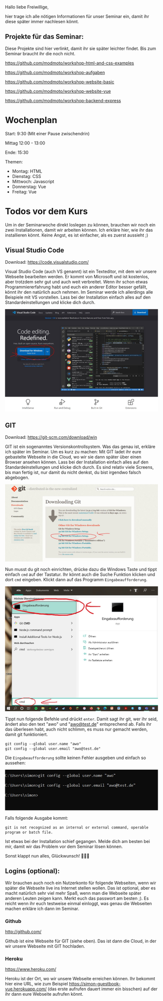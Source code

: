 Hallo liebe Freiwillige,

hier trage ich alle nötigen Informationen für unser Seminar ein, damit ihr diese später immer nachlesen könnt. 

## Projekte für das Seminar:
Diese Projekte sind hier verlinkt, damit ihr sie später leichter findet. Bis zum Seminar braucht ihr die noch nicht.

https://github.com/modmoto/workshop-html-and-css-examples

https://github.com/modmoto/workshop-aufgaben

https://github.com/modmoto/workshop-website-basic

https://github.com/modmoto/workshop-website-vue

https://github.com/modmoto/workshop-backend-express

# Wochenplan
Start: 9:30 (Mit einer Pause zwischendrin)

Mittag 12:00 - 13:00

Ende: 15:30

Themen:
- Montag: HTML
- Dienstag: CSS
- Mittwoch: Javascript
- Donnerstag: Vue
- Freitag: Vue 


# Todos vor dem Kurs
Um in der Seminarwoche direkt loslegen zu können, brauchen wir noch ein zwei Installationen, damit wir arbeiten können. Ich erkläre hier, wie ihr das installieren könnt. Keine Angst, es ist einfacher, als es zuerst aussieht ;)

## Visual Studio Code
Download: https://code.visualstudio.com/

Visual Studio Code (auch VS genannt) ist ein Texteditor, mit dem wir unsere Webseite bearbeiten werden. Er kommt von Microsoft und ist kostenlos, aber trotzdem sehr gut und auch weit verbreitet. Wenn ihr schon etwas Programmiererfahrung habt und euch ein anderer Editor besser gefällt, könnt ihr den natürlich auch nehmen. Im Seminar werde ich allerdings alle Beispiele mit VS vorstellen. Lass bei der Installation einfach alles auf den Standardeinstellungen und klicke dich durch.

![](bilder/vscode.JPG)

## GIT 
Download: https://git-scm.com/download/win

GIT ist ein sogenanntes Versionskontrollsystem. Was das genau ist, erkläre ich später im Seminar. Um es kurz zu machen: Mit GIT ladet ihr eure gebastelte Webseite in die Cloud, wo wir sie dann später über einen Browser ansehen können. Lass bei der Installation einfach alles auf den Standardeinstellungen und klicke dich durch. Es sind relativ viele Screens, bis man fertig ist, nur damit du nicht denkst, du bist irgendwo falsch abgebogen. 

![](bilder/git.JPG)

Nun musst du git noch einrichten, drücke dazu die Windows Taste und tippt einfach `cmd` auf der Tastatur. Ihr könnt auch die Suche Funktion klicken und dort `cmd` eingeben. Klickt dann auf das Programm `Eingabeaufforderung`. 

![](bilder/cmd.JPG)

Tippt nun folgende Befehle und drückt `enter`. Damit sagt ihr git, wer ihr seid, ändert also den text "awo" und "awo@test.de" entsprechend ab. Falls ihr das überlesen habt, auch nicht schlimm, es muss nur gemacht werden, damit git funktioniert.

```
git config --global user.name "awo"
git config --global user.email "awo@test.de"
```

Die `Eingabeaufforderung` sollte keinen Fehler ausgeben und einfach so aussehen:

![](bilder/check-version.JPG)

Falls folgende Ausgabe kommt:
```
git is not recognized as an internal or external command, operable program or batch file.
```

Ist etwas bei der Installation schief gegangen. Melde dich am besten bei mir, damit wir das Problem vor dem Seminar lösen können.

Sonst klappt nun alles, Glückwunsch! :clap::clap::clap:

## Logins (optional):
Wir brauchen auch noch ein Nutzerkonto für folgende Webseiten, wenn wir später die Webseite live ins Internet stellen wollen. Das ist optional, aber es macht natürlich sehr viel mehr Spaß, wenn man die Webseite später anderen Leuten zeigen kann. Merkt euch das passwort am besten ;). Es reicht wenn ihr euch testweise einmal einloggt, was genau die Webseiten machen erkläre ich dann im Seminar.

### Github
http://github.com/

Github ist eine Webseite für GIT (siehe oben). Das ist dann die Cloud, in der wir unsere Webseite mit GIT hochladen.

### Heroku
https://www.heroku.com/

Heroku ist der Ort, wo wir unsere Webseite erreichen können. Ihr bekommt hier eine URL, wie zum Beispiel https://simon-guestbook-vue.herokuapp.com/ (das erste aufrufen dauert immer ein bisschen) auf der ihr dann eure Webseite aufrufen könnt.
